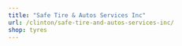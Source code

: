 ```yaml
---
title: "Safe Tire & Autos Services Inc"
url: /clinton/safe-tire-and-autos-services-inc/
shop: tyres
---
```

